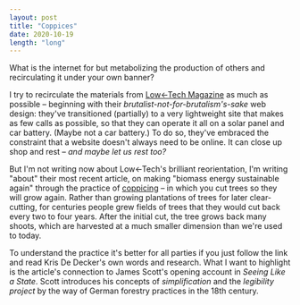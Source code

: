 ```yaml
---
layout: post
title: "Coppices"
date: 2020-10-19
length: "long"
---
```


What is the internet for but metabolizing the production of others and recirculating it under your own banner?

I try to recirculate the materials from [Low←Tech Magazine](https://solar.lowtechmagazine.com/power.html) as much as possible – beginning with their _brutalist-not-for-brutalism's-sake_ web design: they've transitioned (partially) to a very lightweight site that makes as few calls as possible, so that they can operate it all on a solar panel and car battery. (Maybe not a car battery.) To do so, they've embraced the constraint that a website doesn't always need to be online. It can close up shop and rest – _and maybe let us rest too?_

But I'm not writing now about Low←Tech's brilliant reorientation, I'm writing "about" their most recent article, on making "biomass energy sustainable again" through the practice of [coppicing](https://solar.lowtechmagazine.com/2020/09/how-to-make-biomass-energy-sustainable-again.html) – in which you cut trees so they will grow again. Rather than growing plantations of trees for later clear-cutting, for centuries people grew fields of trees that they would cut back every two to four years. After the initial cut, the tree grows back many shoots, which are harvested at a much smaller dimension than we're used to today.

To understand the practice it's better for all parties if you just follow the link and read Kris De Decker's own words and research. What I want to highlight is the article's connection to James Scott's opening account in _Seeing Like a State_. Scott introduces his concepts of _simplification_ and the _legibility project_ by the way of German forestry practices in the 18th century. 

<!-- don't post yet, you're stepping aside to work on 415 development proposal but you still need to flesh out the bit on scott and talk about how this article interfaces with it; second use the opportunity to talk about technocracy -->
